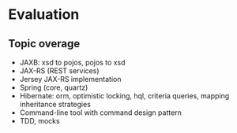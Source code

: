 # Evaluation

## Topic overage

* JAXB: xsd to pojos, pojos to xsd
* JAX-RS (REST services)
* Jersey JAX-RS implementation
* Spring (core, quartz)
* Hibernate: orm, optimistic locking, hql, criteria queries, mapping inheritance strategies
* Command-line tool with command design pattern
* TDD, mocks

